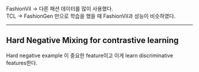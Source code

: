 FashionVil -> 다른 패션 데이터를 많이 사용했다.  
TCL -> FashionGen 만으로 학습을 했을 때 FashionVil과 성능이 비슷하였다.  

----
## Hard Negative Mixing for contrastive learning

Hard negative example 이 중요한 feature이고 이게 learn discriminative features한다.
